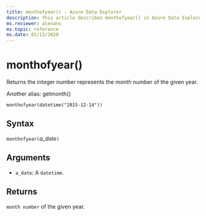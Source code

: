 ```yaml
---
title: monthofyear() - Azure Data Explorer
description: This article describes monthofyear() in Azure Data Explorer.
ms.reviewer: alexans
ms.topic: reference
ms.date: 02/13/2020
---
```

# monthofyear()

Returns the integer number represents the month number of the given year.

Another alias: getmonth()

```kusto
monthofyear(datetime("2015-12-14"))
```

## Syntax

`monthofyear(`*a_date*`)`

## Arguments

* `a_date`: A `datetime`.

## Returns

`month number` of the given year.
